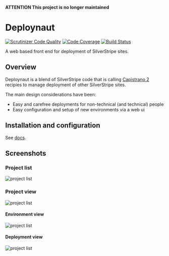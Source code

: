 **ATTENTION This project is no longer maintained**

# Deploynaut

[![Scrutinizer Code Quality](https://scrutinizer-ci.com/g/silverstripe/deploynaut/badges/quality-score.png?b=master&s=16782e1e07b981494a68b7cf1b0898c1856bbd16)](https://scrutinizer-ci.com/g/silverstripe/deploynaut/?branch=master)
[![Code Coverage](https://scrutinizer-ci.com/g/silverstripe/deploynaut/badges/coverage.png?b=master&s=cd02debae370c0d239593e380b33e22de6ecebb9)](https://scrutinizer-ci.com/g/silverstripe/deploynaut/?branch=master)
[![Build Status](https://scrutinizer-ci.com/g/silverstripe/deploynaut/badges/build.png?b=master&s=356ed2d0d54b396755e3b98c98de6c13032b07d5)](https://scrutinizer-ci.com/g/silverstripe/deploynaut/build-status/master)

A web based front end for deployment of SilverStripe sites.

## Overview

Deploynaut is a blend of SilverStripe code that is calling [Capistrano 2](https://github.com/capistrano/capistrano/) recipies to manage deployment of other SilverStripe sites.

The main design considerations have been:

 - Easy and carefree deployments for non-technical (and technical) people
 - Easy configuration and setup of new environments via a web ui

## Installation and configuration

See [docs](docs/en/index.md).

## Screenshots

### Project list

![project list](docs/_images/projects.png)

### Project view

![project list](docs/_images/project.png)

#### Environment view

![project list](docs/_images/environment.png)

#### Deployment view

![project list](docs/_images/deployment.png)

